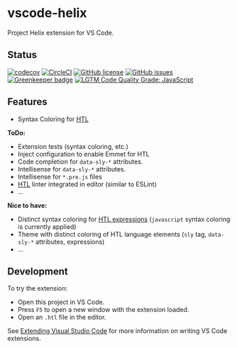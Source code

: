 # vscode-helix

Project Helix extension for VS Code.

## Status
[![codecov](https://img.shields.io/codecov/c/github/adobe/vscode-helix.svg)](https://codecov.io/gh/adobe/vscode-helix)
[![CircleCI](https://img.shields.io/circleci/project/github/adobe/vscode-helix.svg)](https://circleci.com/gh/adobe/vscode-helix)
[![GitHub license](https://img.shields.io/github/license/adobe/vscode-helix.svg)](https://github.com/adobe/vscode-helix/blob/master/LICENSE.txt)
[![GitHub issues](https://img.shields.io/github/issues/adobe/vscode-helix.svg)](https://github.com/adobe/vscode-helix/issues)
[![Greenkeeper badge](https://badges.greenkeeper.io/adobe/vscode-helix.svg)](https://greenkeeper.io/)
[![LGTM Code Quality Grade: JavaScript](https://img.shields.io/lgtm/grade/javascript/g/adobe/vscode-helix.svg?logo=lgtm&logoWidth=18)](https://lgtm.com/projects/g/adobe/vscode-helix)

## Features

* Syntax Coloring for [HTL](https://github.com/adobe/htl-spec/blob/master/SPECIFICATION.md)

**ToDo:**

* Extension tests (syntax coloring, etc.)
* Inject configuration to enable Emmet for HTL
* Code completion for `data-sly-*` attributes.
* Intellisense for `data-sly-*` attributes.
* Intellisense for `*.pre.js` files
* [HTL](https://github.com/adobe/htl-spec/blob/master/SPECIFICATION.md) linter integrated in editor (similar to ESLint)
* ...

**Nice to have:**

* Distinct syntax coloring for [HTL expressions](https://github.com/adobe/htl-spec/blob/master/SPECIFICATION.md#1-expression-language-syntax-and-semantics) (`javascript` syntax coloring is currently applied)
* Theme with distinct coloring of HTL language elements (`sly` tag, `data-sly-*` attributes, expressions)
* ...

## Development

To try the extension:

* Open this project in VS Code.
* Press `F5` to open a new window with the extension loaded.
* Open an `.htl` file in the editor.

See [Extending Visual Studio Code](https://code.visualstudio.com/docs/extensions/overview) for more information on writing VS Code extensions.
